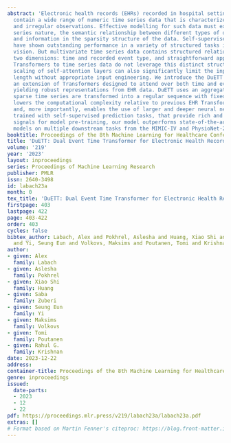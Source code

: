 ```yaml
---
abstract: 'Electronic health records (EHRs) recorded in hospital settings typically
  contain a wide range of numeric time series data that is characterized by high sparsity
  and irregular observations. Effective modelling for such data must exploit its time
  series nature, the semantic relationship between different types of observations,
  and information in the sparsity structure of the data. Self-supervised Transformers
  have shown outstanding performance in a variety of structured tasks in NLP and computer
  vision. But multivariate time series data contains structured relationships over
  two dimensions: time and recorded event type, and straightforward applications of
  Transformers to time series data do not leverage this distinct structure. The quadratic
  scaling of self-attention layers can also significantly limit the input sequence
  length without appropriate input engineering. We introduce the DuETT architecture,
  an extension of Transformers designed to attend over both time and event type dimensions,
  yielding robust representations from EHR data. DuETT uses an aggregated input where
  sparse time series are transformed into a regular sequence with fixed length; this
  lowers the computational complexity relative to previous EHR Transformer models
  and, more importantly, enables the use of larger and deeper neural networks. When
  trained with self-supervised prediction tasks, that provide rich and informative
  signals for model pre-training, our model outperforms state-of-the-art deep learning
  models on multiple downstream tasks from the MIMIC-IV and PhysioNet-2012 EHR datasets.'
booktitle: Proceedings of the 8th Machine Learning for Healthcare Conference
title: 'DuETT: Dual Event Time Transformer for Electronic Health Records'
volume: '219'
year: '2023'
layout: inproceedings
series: Proceedings of Machine Learning Research
publisher: PMLR
issn: 2640-3498
id: labach23a
month: 0
tex_title: 'DuETT: Dual Event Time Transformer for Electronic Health Records'
firstpage: 403
lastpage: 422
page: 403-422
order: 403
cycles: false
bibtex_author: Labach, Alex and Pokhrel, Aslesha and Huang, Xiao Shi and Zuberi, Saba
  and Yi, Seung Eun and Volkovs, Maksims and Poutanen, Tomi and Krishnan, Rahul G.
author:
- given: Alex
  family: Labach
- given: Aslesha
  family: Pokhrel
- given: Xiao Shi
  family: Huang
- given: Saba
  family: Zuberi
- given: Seung Eun
  family: Yi
- given: Maksims
  family: Volkovs
- given: Tomi
  family: Poutanen
- given: Rahul G.
  family: Krishnan
date: 2023-12-22
address:
container-title: Proceedings of the 8th Machine Learning for Healthcare Conference
genre: inproceedings
issued:
  date-parts:
  - 2023
  - 12
  - 22
pdf: https://proceedings.mlr.press/v219/labach23a/labach23a.pdf
extras: []
# Format based on Martin Fenner's citeproc: https://blog.front-matter.io/posts/citeproc-yaml-for-bibliographies/
---
```


